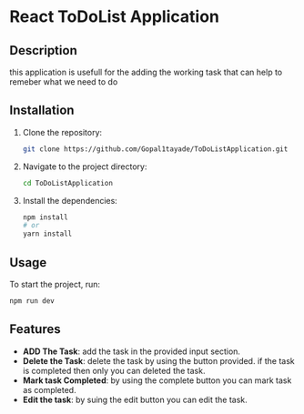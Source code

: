 # React ToDoList Application
## Description
 this application is usefull for the adding the working task that can help to remeber what we need to do

## Installation
1. Clone the repository:
    ```bash
    git clone https://github.com/Gopal1tayade/ToDoListApplication.git
    ```
2. Navigate to the project directory:
    ```bash
    cd ToDoListApplication
    ```
3. Install the dependencies:
    ```bash
    npm install
    # or
    yarn install
    ```

## Usage
To start the project, run:

```bash
npm run dev
```

## Features 
- **ADD The Task**: add the task in the provided input section.
- **Delete the Task**: delete the task by using the button provided. if the task is completed then only you can deleted the task.
- **Mark task Completed**: by using the complete button you can mark task as completed.
- **Edit the task**: by suing the edit button you can edit the task.


